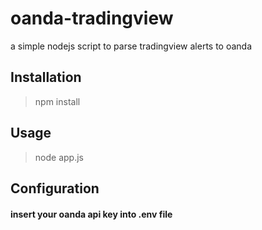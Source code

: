 # oanda-tradingview
 a simple nodejs script to parse tradingview alerts to oanda

## Installation
> npm install

## Usage
>node app.js

## Configuration
#### insert your oanda api key into .env file
